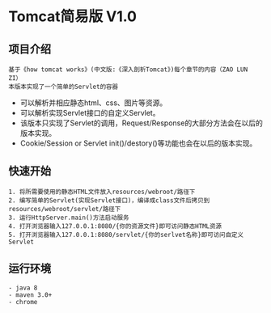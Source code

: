 # Tomcat简易版 V1.0
## 项目介绍 
    基于《how tomcat works》(中文版:《深入剖析Tomcat》)每个章节的内容（ZAO LUN ZI）
    本版本实现了一个简单的Servlet的容器
- 可以解析并相应静态html、css、图片等资源。
- 可以解析实现Servlet接口的自定义Servlet。
- 该版本只实现了Servlet的调用，Request/Response的大部分方法会在以后的版本实现。
- Cookie/Session or Servlet init()/destory()等功能也会在以后的版本实现。
## 快速开始
    1. 将所需要使用的静态HTML文件放入resources/webroot/路径下
    2. 编写简单的Servlet(实现Servlet接口)，编译成class文件后拷贝到resources/webroot/servlet/路径下
    3. 运行HttpServer.main()方法启动服务
    4. 打开浏览器输入127.0.0.1:8080/{你的资源文件}即可访问静态HTML资源
    5. 打开浏览器输入127.0.0.1:8080/servlet/{你的serlvet名称}即可访问自定义Servlet
## 运行环境
    - java 8
    - maven 3.0+
    - chrome


